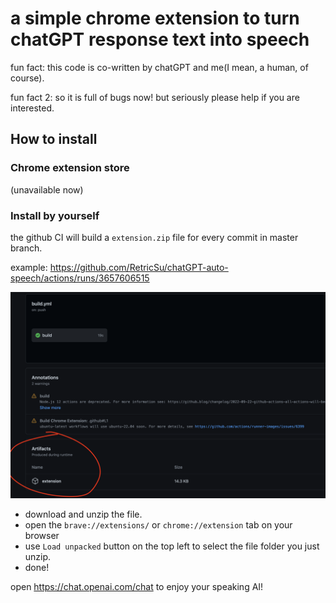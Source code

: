 # a simple chrome extension to turn chatGPT response text into speech

fun fact: this code is co-written by chatGPT and me(I mean, a human, of course).

fun fact 2: so it is full of bugs now! but seriously please help if you are interested.

## How to install

### Chrome extension store

(unavailable now)

### Install by yourself

the github CI will build a `extension.zip` file for every commit in master branch.

example: https://github.com/RetricSu/chatGPT-auto-speech/actions/runs/3657606515

![image](assets/artifacts.png)

- download and unzip the file.
- open the `brave://extensions/` or `chrome://extension` tab on your browser
- use `Load unpacked` button on the top left to select the file folder you just unzip.
- done!

open https://chat.openai.com/chat to enjoy your speaking AI!
